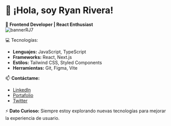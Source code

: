 # 👋 ¡Hola, soy Ryan Rivera!  
🚀 **Frontend Developer | React Enthusiast**  
![bannerRJ7](https://github.com/user-attachments/assets/135f3a74-2498-4368-982a-dc9a1247da94)

💻 Tecnologías:  
- **Lenguajes:** JavaScript, TypeScript  
- **Frameworks:** React, Next.js  
- **Estilos:** Tailwind CSS, Styled Components  
- **Herramientas:** Git, Figma, Vite  

📫 **Contáctame:**  
- [LinkedIn](https://linkedin.com/in/tuusuario)  
- [Portafolio](https://tuportafolio.com)  
- [Twitter](https://twitter.com/tuusuario)  

⚡ **Dato Curioso:** Siempre estoy explorando nuevas tecnologías para mejorar la experiencia de usuario.  
